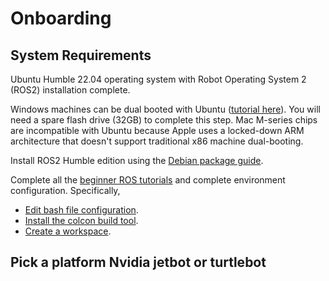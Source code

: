 # Onboarding

## System Requirements
Ubuntu Humble 22.04 operating system with Robot Operating System 2 (ROS2) installation complete.

Windows machines can be dual booted with Ubuntu ([tutorial here](https://youtu.be/uqZIp4ay-3s?si=rcSGl9dLHojgGoph)). You will need a spare flash drive (32GB) to complete this step. Mac M-series chips are incompatible with Ubuntu because Apple uses a locked-down ARM architecture that doesn't support traditional x86 machine dual-booting.

Install ROS2 Humble edition using the [Debian package guide](https://docs.ros.org/en/humble/Installation/Ubuntu-Install-Debs.html).

Complete all the [beginner ROS tutorials](https://docs.ros.org/en/humble/Tutorials.html) and complete environment configuration. Specifically,
- [Edit bash file configuration](https://docs.ros.org/en/humble/Tutorials/Beginner-CLI-Tools/Configuring-ROS2-Environment.html).
- [Install the colcon build tool](https://docs.ros.org/en/humble/Tutorials/Beginner-Client-Libraries/Colcon-Tutorial.html).
- [Create a workspace](https://docs.ros.org/en/humble/Tutorials/Beginner-Client-Libraries/Creating-A-Workspace/Creating-A-Workspace.html).

## Pick a platform Nvidia jetbot or turtlebot

